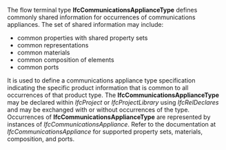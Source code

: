 The flow terminal type **IfcCommunicationsApplianceType** defines commonly shared information for occurrences of communications appliances. The set of shared information may include:

* common properties with shared property sets
* common representations
* common materials
* common composition of elements
* common ports

It is used to define a communications appliance type specification indicating the specific product information that is common to all occurrences of that product type. The **IfcCommunicationsApplianceType** may be declared within _IfcProject_ or _IfcProjectLibrary_ using _IfcRelDeclares_ and may be exchanged with or without occurrences of the type. Occurrences of **IfcCommunicationsApplianceType** are represented by instances of _IfcCommunicationsAppliance_. Refer to the documentation at _IfcCommunicationsAppliance_ for supported property sets, materials, composition, and ports.
